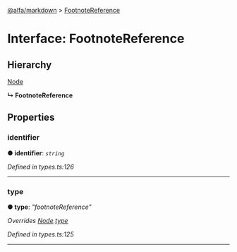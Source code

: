 [@alfa/markdown](../README.md) > [FootnoteReference](../interfaces/footnotereference.md)

# Interface: FootnoteReference

## Hierarchy

[Node](node.md)

**↳ FootnoteReference**

## Properties

<a id="identifier"></a>

### identifier

**● identifier**: _`string`_

_Defined in types.ts:126_

---

<a id="type"></a>

### type

**● type**: _"footnoteReference"_

_Overrides [Node](node.md).[type](node.md#type)_

_Defined in types.ts:125_

---
